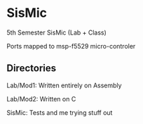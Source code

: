 # SisMic
5th Semester SisMic (Lab + Class)

Ports mapped to msp-f5529 micro-controler

## Directories
Lab/Mod1: Written entirely on Assembly

Lab/Mod2: Written on C

SisMic: Tests and me trying stuff out
